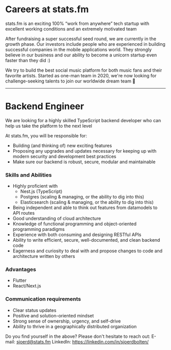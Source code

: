 # Careers at stats.fm
stats.fm is an exciting 100% “work from anywhere” tech startup with excellent working conditions and an extremely motivated team

After fundraising a super successful seed round, we are currently in the growth phase. Our investors include people who are experienced in building successful companies in the mobile applications world. They strongly believe in our business and our ability to become a unicorn startup even faster than they did :)

We try to build the best social music platform for both music fans and their favorite artists. Started as one-man team in 2020, we're now looking for challenge-seeking talents to join our worldwide dream team 🚀

---

# Backend Engineer

We are looking for a highly skilled TypeScript backend developer who can help us take the platform to the next level

At stats.fm, you will be responsible for:
- Building (and thinking of) new exciting features
- Proposing any upgrades and updates necessary for keeping up with modern security and development best practices
- Make sure our backend is robust, secure, modular and maintainable

### Skills and Abilities
- Highly proficient with
  - Nest.js (TypeScript)
  - Postgres (scaling & managing, or the ability to dig into this)
  - Elasticsearch (scaling & managing, or the ability to dig into this)
- Being independent and able to think out features from datamodels to API routes
- Good understanding of cloud architecture
- Knowledge of functional programming and object-oriented programming paradigms
- Experience with both consuming and designing RESTful APIs
- Ability to write efficient, secure, well-documented, and clean backend code
- Eagerness and curiosity to deal with and propose changes to code and architecture written by others

### Advantages
- Flutter
- React/Next.js

### Communication requirements
- Clear status updates
- Positive and solution-oriented mindset
- Strong sense of ownership, urgency, and self-drive
- Ability to thrive in a geographically distributed organization

Do you find yourself in the above? Please don't hesitate to reach out:
E-mail: sjoerd@stats.fm
LinkedIn: https://linkedin.com/in/sjoerdbolten/